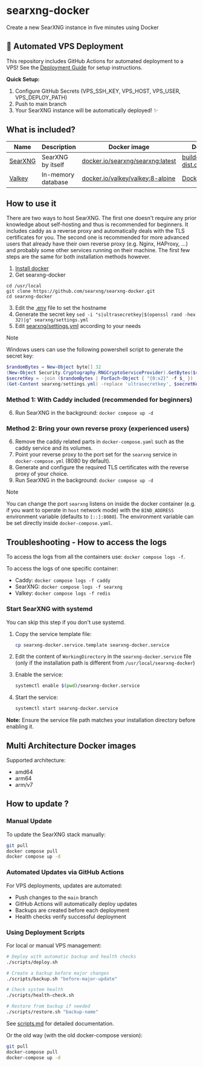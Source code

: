 # searxng-docker

Create a new SearXNG instance in five minutes using Docker

## 🚀 Automated VPS Deployment

This repository includes GitHub Actions for automated deployment to a VPS! See the [Deployment Guide](scripts/README.md) for setup instructions.

**Quick Setup:**
1. Configure GitHub Secrets (VPS_SSH_KEY, VPS_HOST, VPS_USER, VPS_DEPLOY_PATH)
2. Push to main branch
3. Your SearXNG instance will be automatically deployed! ✨

## What is included?

| Name                                          | Description                                                    | Docker image                                                                 | Dockerfile                                                                                                                                                                                    |
|-----------------------------------------------|----------------------------------------------------------------|------------------------------------------------------------------------------|-----------------------------------------------------------------------------------------------------------------------------------------------------------------------------------------------|
| [SearXNG](https://github.com/searxng/searxng) | SearXNG by itself                                              | [docker.io/searxng/searxng:latest](https://hub.docker.com/r/searxng/searxng) | [builder.dockerfile](https://github.com/searxng/searxng/blob/master/container/builder.dockerfile) [dist.dockerfile](https://github.com/searxng/searxng/blob/master/container/dist.dockerfile) |
| [Valkey](https://github.com/valkey-io/valkey) | In-memory database                                             | [docker.io/valkey/valkey:8-alpine](https://hub.docker.com/r/valkey/valkey)   | [Dockerfile](https://github.com/valkey-io/valkey-container/blob/mainline/Dockerfile.template)                                                                                                 |

## How to use it

There are two ways to host SearXNG. The first one doesn't require any prior knowledge about self-hosting and thus is
recommended for beginners. It includes caddy as a reverse proxy and automatically deals with the TLS certificates for
you. The second one is recommended for more advanced users that already have their own reverse proxy (e.g. Nginx,
HAProxy, ...) and probably some other services running on their machine. The first few steps are the same for both
installation methods however.

1. [Install docker](https://docs.docker.com/install/)
2. Get searxng-docker

```shell
cd /usr/local
git clone https://github.com/searxng/searxng-docker.git
cd searxng-docker
```

3. Edit the [.env](https://github.com/searxng/searxng-docker/blob/master/.env) file to set the hostname
4. Generate the secret key `sed -i "s|ultrasecretkey|$(openssl rand -hex 32)|g" searxng/settings.yml`
5. Edit [searxng/settings.yml](https://github.com/searxng/searxng-docker/blob/master/searxng/settings.yml) according to your needs

> [!NOTE]
> Windows users can use the following powershell script to generate the secret key:
> ```powershell
> $randomBytes = New-Object byte[] 32
> (New-Object Security.Cryptography.RNGCryptoServiceProvider).GetBytes($randomBytes)
> $secretKey = -join ($randomBytes | ForEach-Object { "{0:x2}" -f $_ })
> (Get-Content searxng/settings.yml) -replace 'ultrasecretkey', $secretKey | Set-Content searxng/settings.yml
> ```

### Method 1: With Caddy included (recommended for beginners)

6. Run SearXNG in the background: `docker compose up -d`

### Method 2: Bring your own reverse proxy (experienced users)

6. Remove the caddy related parts in `docker-compose.yaml` such as the caddy service and its volumes.
7. Point your reverse proxy to the port set for the `searxng` service in `docker-compose.yml` (8080 by default).
8. Generate and configure the required TLS certificates with the reverse proxy of your choice.
9. Run SearXNG in the background: `docker compose up -d`

> [!NOTE]
> You can change the port `searxng` listens on inside the docker container (e.g. if you want to operate in `host`
> network mode) with the `BIND_ADDRESS` environment variable (defaults to `[::]:8080`). The environment variable can be
> set directly inside `docker-compose.yaml`.

## Troubleshooting - How to access the logs

To access the logs from all the containers use: `docker compose logs -f`.

To access the logs of one specific container:

- Caddy: `docker compose logs -f caddy`
- SearXNG: `docker compose logs -f searxng`
- Valkey: `docker compose logs -f redis`

### Start SearXNG with systemd

You can skip this step if you don't use systemd.

1. Copy the service template file:
   ```sh
   cp searxng-docker.service.template searxng-docker.service
   ```

2. Edit the content of ```WorkingDirectory``` in the ```searxng-docker.service``` file (only if the installation path is
   different from ```/usr/local/searxng-docker```)

3. Enable the service:
   ```sh
   systemctl enable $(pwd)/searxng-docker.service
   ```

4. Start the service:
   ```sh
   systemctl start searxng-docker.service
   ```

**Note:** Ensure the service file path matches your installation directory before enabling it.

## Multi Architecture Docker images

Supported architecture:

- amd64
- arm64
- arm/v7

## How to update ?

### Manual Update
To update the SearXNG stack manually:

```sh
git pull
docker compose pull
docker compose up -d
```

### Automated Updates via GitHub Actions
For VPS deployments, updates are automated:
- Push changes to the `main` branch
- GitHub Actions will automatically deploy updates
- Backups are created before each deployment
- Health checks verify successful deployment

### Using Deployment Scripts
For local or manual VPS management:

```sh
# Deploy with automatic backup and health checks
./scripts/deploy.sh

# Create a backup before major changes
./scripts/backup.sh "before-major-update"

# Check system health
./scripts/health-check.sh

# Restore from backup if needed
./scripts/restore.sh "backup-name"
```

See [scripts.md](docs/scripts.md) for detailed documentation.

Or the old way (with the old docker-compose version):

```sh
git pull
docker-compose pull
docker-compose up -d
```
